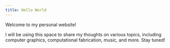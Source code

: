 ```yaml
---
title: Hello World
---
```

Welcome to my personal website!

I will be using this space to share my thoughts on various topics, including computer graphics, computational fabrication, music, and more. Stay tuned!
